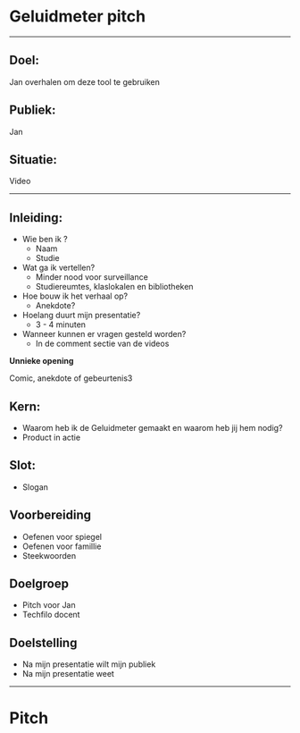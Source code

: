 
# Geluidmeter pitch
--- 
## Doel: 
Jan overhalen om deze tool te gebruiken

## Publiek:
Jan

## Situatie: 
Video
___


## Inleiding:

- Wie ben ik ?
    - Naam
    - Studie
- Wat ga ik vertellen?
    - Minder nood voor surveillance
    - Studiereumtes, klaslokalen en bibliotheken
- Hoe bouw ik het verhaal op?
    - Anekdote?
- Hoelang duurt mijn presentatie?
    -  3 - 4 minuten
- Wanneer kunnen er vragen gesteld worden?
    - In de comment sectie van de videos

 **Unnieke opening**

 Comic, anekdote of gebeurtenis3

## Kern:

- Waarom heb ik de Geluidmeter gemaakt en waarom heb jij hem nodig?
- Product in actie

## Slot:
- Slogan

## **Voorbereiding**
- Oefenen voor spiegel
- Oefenen voor famillie
- Steekwoorden

## Doelgroep

- Pitch voor Jan
- Techfilo docent

## Doelstelling
- Na mijn presentatie wilt mijn publiek 
- Na mijn presentatie weet
   


___

# Pitch







